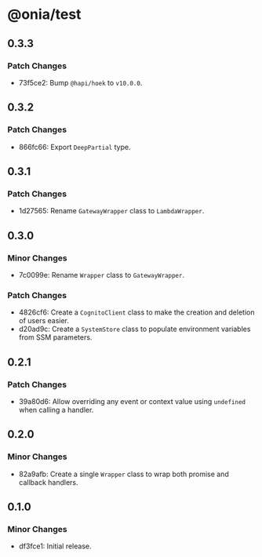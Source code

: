 # @onia/test

## 0.3.3

### Patch Changes

- 73f5ce2: Bump `@hapi/hoek` to `v10.0.0`.

## 0.3.2

### Patch Changes

- 866fc66: Export `DeepPartial` type.

## 0.3.1

### Patch Changes

- 1d27565: Rename `GatewayWrapper` class to `LambdaWrapper`.

## 0.3.0

### Minor Changes

- 7c0099e: Rename `Wrapper` class to `GatewayWrapper`.

### Patch Changes

- 4826cf6: Create a `CognitoClient` class to make the creation and deletion of users easier.
- d20ad9c: Create a `SystemStore` class to populate environment variables from SSM parameters.

## 0.2.1

### Patch Changes

- 39a80d6: Allow overriding any event or context value using `undefined` when calling a handler.

## 0.2.0

### Minor Changes

- 82a9afb: Create a single `Wrapper` class to wrap both promise and callback handlers.

## 0.1.0

### Minor Changes

- df3fce1: Initial release.
